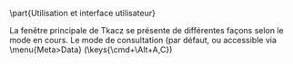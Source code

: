 
\part{Utilisation et interface utilisateur}

La fenêtre principale de Tkacz se présente de différentes façons selon
le mode en cours. Le mode de consultation (par défaut, ou accessible
via \menu{Meta>Data} (\keys{\cmd+\Alt+A,C})